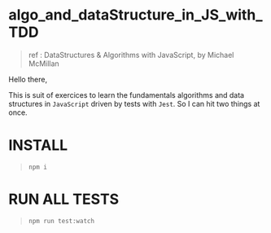 # algo_and_dataStructure_in_JS_with_TDD

> ref : DataStructures & Algorithms with JavaScript, by Michael McMillan

Hello there,

This is suit of exercices to learn the fundamentals algorithms and data
structures in `JavaScript` driven by tests with `Jest`. So I can hit two things
at once.

# INSTALL

> `npm i`

# RUN ALL TESTS

> `npm run test:watch`
